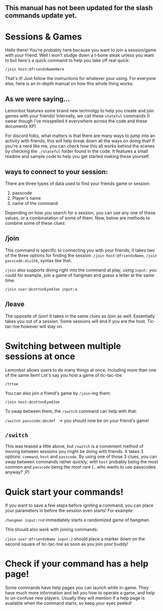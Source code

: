 ## This manual has not been updated for the slash commands update yet.

# Sessions & Games

Hello there! You're probably here because you want to join a session/game with your friend. Well I won't sludge down a t-bone steak unless you want to but here's a quick command to help you take off real quick:

`/join host:@friendsNameHere`

That's it! Just follow the instructions for whatever your using. For everyone else, here is an in-depth manual on how this whole thing works:

## As we were saying...

Lemonbot features some brand new technolgy to help you create and join games with your friends! Internally, we call these `stateful` commands (I swear though I've misspelled it everywhere across the code and these documents XP)

For discord folks, what matters is that there are many ways to jump into an activity with friends, this will help break down all the ways on doing that! If you're a nerd like me, you can check how this all works behind the scenes by checking the `./stateful` folder found in the code. It features a small readme and sample code to help you get started making these yourself.

## ways to connect to your session:

There are three types of data used to find your friends game or session:

1. passcode
2. Player's name
3. name of the command

Depending on how you search for a session, you can use any one of these values, or a combinatation of some of them. Now, below are methods to combine some of these clues:

## /join

This command is specific to connecting you with your friends; it takes two of the three options for finding the session: `/join host:@friendsName`, `/join passcode:diu156`, syntax like that.

`/join` also supports diving right into the command at play, using `input:` you could for example, join a game of hangman and guess a letter at the same time:

```
/join user:@cottonEyedJoe input:a
```

## /leave

The opposite of /join! It takes in the same clues as /join as well. Essentially takes you out of a session. Some sessions will end if you are the host. Tic-tac-toe however will stay on.

# Switching between multiple sessions at once

Lemonbot allows users to do many things at once, including more than one of the same item! Let's say you host a game of tic-tac-toe

`/tttoe`

You can also join a friend's game by `/join`-ing them:

`/join host:@cottonEyedJoe`

To swap between them, the `/switch` command can help with that:

`/switch passcode:abcdef ` -> you should now be on your friend's game!

## `/switch`

This was teased a little above, but `/switch` is a convenient method of moving between sessions you might be doing with friends. It takes 3 options: `command`, `host` and `passcode`. By using one of those 3 clues, you can swap between commands rather quickly; with `host` probably being the most common and `passcode` being the most rare (...who wants to use passcodes anyway? ;P)

# Quick start your commands!

If you want to save a few steps before igniting a command, you can place your parameters in before the session even starts! For example:

`/hangman input:rnd` immediately starts a randomized game of hangman

This should also work with joining commands:

`/join user:@friendsName input:2` should place a marker down on the second square of tic-tac-toe as soon as you join your buddy!

# Check if your command has a help page!

Some commands have help pages you can launch while in-game. They have much more information and tell you how to operate a game, and help to un-confuse new players. Usually they will mention if a help page is available when the command starts, so keep your eyes peeled!